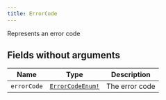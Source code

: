 ```yaml
---
title: ErrorCode
---
```


Represents an error code

## Fields without arguments

| Name | Type | Description |
|------|------|-------------|
| `errorCode` | [`ErrorCodeEnum!`](../enum/errorcodeenum.md) | The error code |

